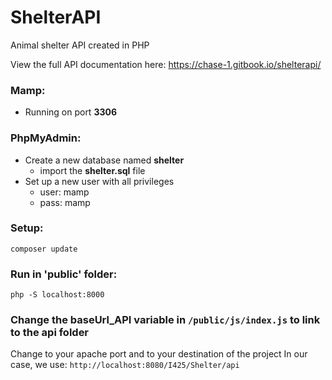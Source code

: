 # ShelterAPI

Animal shelter API created in PHP

View the full API documentation here:
https://chase-1.gitbook.io/shelterapi/

### Mamp:
- Running on port **3306**

### PhpMyAdmin:
- Create a new database named **shelter**
  - import the **shelter.sql** file
- Set up a new user with all privileges
  - user: mamp
  - pass: mamp

### Setup:

```
composer update
```

### Run in 'public' folder:
```
php -S localhost:8000
```


### Change the baseUrl_API variable in ```/public/js/index.js``` to link to the api folder
Change to your apache port and to your destination of the project
In our case, we use:
```http://localhost:8080/I425/Shelter/api```
